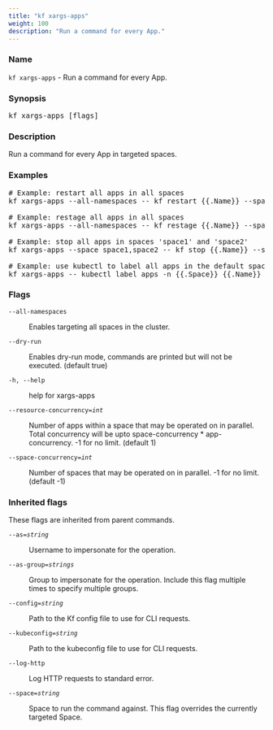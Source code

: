 ```yaml
---
title: "kf xargs-apps"
weight: 100
description: "Run a command for every App."
---
```

### Name

<code translate="no">kf xargs-apps</code> - Run a command for every App.

### Synopsis

<pre translate="no">kf xargs-apps [flags]</pre>

### Description

Run a command for every App in targeted spaces.

### Examples

<pre translate="no">
# Example: restart all apps in all spaces
kf xargs-apps --all-namespaces -- kf restart {{.Name}} --space {{.Space}}

# Example: restage all apps in all spaces
kf xargs-apps --all-namespaces -- kf restage {{.Name}} --space {{.Space}}

# Example: stop all apps in spaces &#39;space1&#39; and &#39;space2&#39;
kf xargs-apps --space space1,space2 -- kf stop {{.Name}} --space {{.Space}}

# Example: use kubectl to label all apps in the default space
kf xargs-apps -- kubectl label apps -n {{.Space}} {{.Name}} environment=prod</pre>

### Flags

<dl>
<dt><code translate="no">--all-namespaces</code></dt>
<dd><p>Enables targeting all spaces in the cluster.</p>
</dd>
<dt><code translate="no">--dry-run</code></dt>
<dd><p>Enables dry-run mode, commands are printed but will not be executed. (default true)</p>
</dd>
<dt><code translate="no">-h, --help</code></dt>
<dd><p>help for xargs-apps</p>
</dd>
<dt><code translate="no">--resource-concurrency=<var translate="no">int</var></code></dt>
<dd><p>Number of apps within a space that may be operated on in parallel. Total concurrency will be upto space-concurrency * app-concurrency. -1 for no limit. (default 1)</p>
</dd>
<dt><code translate="no">--space-concurrency=<var translate="no">int</var></code></dt>
<dd><p>Number of spaces that may be operated on in parallel. -1 for no limit. (default -1)</p>
</dd>
</dl>


### Inherited flags

These flags are inherited from parent commands.

<dl>
<dt><code translate="no">--as=<var translate="no">string</var></code></dt>
<dd><p>Username to impersonate for the operation.</p>
</dd>
<dt><code translate="no">--as-group=<var translate="no">strings</var></code></dt>
<dd><p>Group to impersonate for the operation. Include this flag multiple times to specify multiple groups.</p>
</dd>
<dt><code translate="no">--config=<var translate="no">string</var></code></dt>
<dd><p>Path to the Kf config file to use for CLI requests.</p>
</dd>
<dt><code translate="no">--kubeconfig=<var translate="no">string</var></code></dt>
<dd><p>Path to the kubeconfig file to use for CLI requests.</p>
</dd>
<dt><code translate="no">--log-http</code></dt>
<dd><p>Log HTTP requests to standard error.</p>
</dd>
<dt><code translate="no">--space=<var translate="no">string</var></code></dt>
<dd><p>Space to run the command against. This flag overrides the currently targeted Space.</p>
</dd>
</dl>



